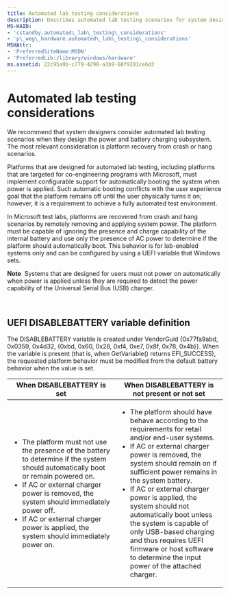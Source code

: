 ```yaml
---
title: Automated lab testing considerations
description: Describes automated lab testing scenarios for system designers to consider when designing the power and battery charging subsystem.
MS-HAID:
- 'cstandby.automated\_lab\_testing\_considerations'
- 'p\_weg\_hardware.automated\_lab\_testing\_considerations'
MSHAttr:
- 'PreferredSiteName:MSDN'
- 'PreferredLib:/library/windows/hardware'
ms.assetid: 22c95a9b-c779-4298-a3b9-68f9281ce6d3
---
```


# Automated lab testing considerations


We recommend that system designers consider automated lab testing scenarios when they design the power and battery charging subsystem. The most relevant consideration is platform recovery from crash or hang scenarios.

Platforms that are designed for automated lab testing, including platforms that are targeted for co-engineering programs with Microsoft, must implement configurable support for automatically booting the system when power is applied. Such automatic booting conflicts with the user experience goal that the platform remains off until the user physically turns it on; however, it is a requirement to achieve a fully automated test environment.

In Microsoft test labs, platforms are recovered from crash and hang scenarios by remotely removing and applying system power. The platform must be capable of ignoring the presence and charge capability of the internal battery and use only the presence of AC power to determine if the platform should automatically boot. This behavior is for lab-enabled systems only and can be configured by using a UEFI variable that Windows sets.

**Note**  Systems that are designed for users must not power on automatically when power is applied unless they are required to detect the power capability of the Universal Serial Bus (USB) charger.

 

## UEFI DISABLEBATTERY variable definition


The DISABLEBATTERY variable is created under VendorGuid {0x77fa9abd, 0x0359, 0x4d32, {0xbd, 0x60, 0x28, 0xf4, 0xe7, 0x8f, 0x78, 0x4b}}. When the variable is present (that is, when GetVariable() returns EFI\_SUCCESS), the requested platform behavior must be modified from the default battery behavior when the value is set.

<table>
<colgroup>
<col width="50%" />
<col width="50%" />
</colgroup>
<thead>
<tr class="header">
<th>When DISABLEBATTERY is set</th>
<th>When DISABLEBATTERY is not present or not set</th>
</tr>
</thead>
<tbody>
<tr class="odd">
<td><p></p>
<ul>
<li>The platform must not use the presence of the battery to determine if the system should automatically boot or remain powered on.</li>
<li>If AC or external charger power is removed, the system should immediately power off.</li>
<li>If AC or external charger power is applied, the system should immediately power on.</li>
</ul></td>
<td><p></p>
<ul>
<li>The platform should have behave according to the requirements for retail and/or end-user systems.</li>
<li>If AC or external charger power is removed, the system should remain on if sufficient power remains in the system battery.</li>
<li>If AC or external charger power is applied, the system should not automatically boot unless the system is capable of only USB-based charging and thus requires UEFI firmware or host software to determine the input power of the attached charger.</li>
</ul></td>
</tr>
</tbody>
</table>

 

 

 






